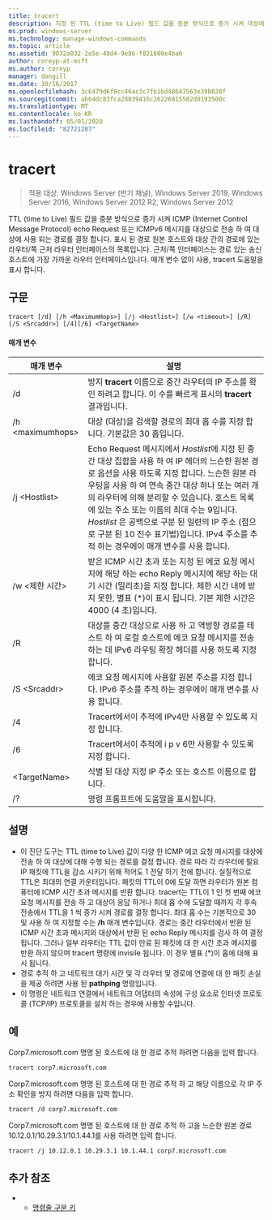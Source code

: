 ```yaml
---
title: tracert
description: 지정 된 TTL (time to Live) 필드 값을 증분 방식으로 증가 시켜 대상에 ICMP (Internet Control Message Protocol) 에코 요청 또는 ICMPv6 메시지를 전송 하 여 대상에 대해 수행 되는 경로를 결정 하는 tracert에 대 한 참조 항목입니다.
ms.prod: windows-server
ms.technology: manage-windows-commands
ms.topic: article
ms.assetid: 9032a032-2e5e-49d4-9e86-f821600e4ba6
author: coreyp-at-msft
ms.author: coreyp
manager: dongill
ms.date: 10/16/2017
ms.openlocfilehash: 3c6479d6f8cc46ac3c7fb1bd48647563e39b028f
ms.sourcegitcommit: ab64dc83fca28039416c26226815502d0193500c
ms.translationtype: MT
ms.contentlocale: ko-KR
ms.lasthandoff: 05/01/2020
ms.locfileid: "82721287"
---
```

# <a name="tracert"></a>tracert

> 적용 대상: Windows Server (반기 채널), Windows Server 2019, Windows Server 2016, Windows Server 2012 R2, Windows Server 2012

TTL (time to Live) 필드 값을 증분 방식으로 증가 시켜 ICMP (Internet Control Message Protocol) echo Request 또는 ICMPv6 메시지를 대상으로 전송 하 여 대상에 사용 되는 경로를 결정 합니다. 표시 된 경로 원본 호스트와 대상 간의 경로에 있는 라우터/쪽 근처 라우터 인터페이스의 목록입니다. 근처/쪽 인터페이스는 경로 있는 송신 호스트에 가장 가까운 라우터 인터페이스입니다. 매개 변수 없이 사용, tracert 도움말을 표시 합니다.   

## <a name="syntax"></a>구문  
```  
tracert [/d] [/h <MaximumHops>] [/j <Hostlist>] [/w <timeout>] [/R] [/S <Srcaddr>] [/4][/6] <TargetName>  
```  
#### <a name="parameters"></a>매개 변수  
|매개 변수|설명|  
|-------|--------|  
|/d|방지 **tracert** 이름으로 중간 라우터의 IP 주소를 확인 하려고 합니다. 이 수를 빠르게 표시의 **tracert** 결과입니다.|  
|/h \<maximumhops>|대상 (대상)을 검색할 경로의 최대 홉 수를 지정 합니다. 기본값은 30 홉입니다.|  
|/j \<Hostlist>|Echo Request 메시지에서 *Hostlist*에 지정 된 중간 대상 집합을 사용 하 여 IP 헤더의 느슨한 원본 경로 옵션을 사용 하도록 지정 합니다. 느슨한 원본 라우팅을 사용 하 여 연속 중간 대상 하나 또는 여러 개의 라우터에 의해 분리할 수 있습니다. 호스트 목록에 있는 주소 또는 이름의 최대 수는 9입니다. *Hostlist* 은 공백으로 구분 된 일련의 IP 주소 (점으로 구분 된 10 진수 표기법)입니다. IPv4 주소를 추적 하는 경우에이 매개 변수를 사용 합니다.|  
|/w \<제한 시간>|받은 ICMP 시간 초과 또는 지정 된 에코 요청 메시지에 해당 하는 echo Reply 메시지에 해당 하는 대기 시간 (밀리초)을 지정 합니다. 제한 시간 내에 받지 못한, 별표 (*)이 표시 됩니다. 기본 제한 시간은 4000 (4 초)입니다.|  
|/R|대상를 중간 대상으로 사용 하 고 역방향 경로를 테스트 하 여 로컬 호스트에 에코 요청 메시지를 전송 하는 데 IPv6 라우팅 확장 헤더를 사용 하도록 지정 합니다.|  
|/S \<Srcaddr>|에코 요청 메시지에 사용할 원본 주소를 지정 합니다. IPv6 주소를 추적 하는 경우에이 매개 변수를 사용 합니다.|  
|/4|Tracert에서이 추적에 IPv4만 사용할 수 있도록 지정 합니다.|  
|/6|Tracert에서이 추적에 i p v 6만 사용할 수 있도록 지정 합니다.|  
|\<TargetName>|식별 된 대상 지정 IP 주소 또는 호스트 이름으로 합니다.|  
|/?|명령 프롬프트에 도움말을 표시합니다.|  

## <a name="remarks"></a>설명  
-   이 진단 도구는 TTL (time to Live) 값이 다양 한 ICMP 에코 요청 메시지를 대상에 전송 하 여 대상에 대해 수행 되는 경로를 결정 합니다. 경로 따라 각 라우터에 필요 IP 패킷에 TTL을 감소 시키기 위해 적어도 1 전달 하기 전에 합니다. 실질적으로 TTL은 최대의 연결 카운터입니다. 패킷의 TTL이 0에 도달 하면 라우터가 원본 컴퓨터에 ICMP 시간 초과 메시지를 반환 합니다. tracert는 TTL이 1 인 첫 번째 에코 요청 메시지를 전송 하 고 대상이 응답 하거나 최대 홉 수에 도달할 때까지 각 후속 전송에서 TTL을 1 씩 증가 시켜 경로를 결정 합니다. 최대 홉 수는 기본적으로 30 및 사용 하 여 지정할 수는 **/h** 매개 변수입니다. 경로는 중간 라우터에서 반환 된 ICMP 시간 초과 메시지와 대상에서 반환 된 echo Reply 메시지를 검사 하 여 결정 됩니다. 그러나 일부 라우터는 TTL 값이 만료 된 패킷에 대 한 시간 초과 메시지를 반환 하지 않으며 tracert 명령에 invisile 됩니다. 이 경우 별표 (*)이 홉에 대해 표시 됩니다.  
-   경로 추적 하 고 네트워크 대기 시간 및 각 라우터 및 경로에 연결에 대 한 패킷 손실을 제공 하려면 사용 된 **pathping** 명령입니다.  
-   이 명령은 네트워크 연결에서 네트워크 어댑터의 속성에 구성 요소로 인터넷 프로토콜 (TCP/IP) 프로토콜을 설치 하는 경우에 사용할 수입니다.  

## <a name="examples"></a>예  
Corp7.microsoft.com 명명 된 호스트에 대 한 경로 추적 하려면 다음을 입력 합니다.  
```  
tracert corp7.microsoft.com  
```  
Corp7.microsoft.com 명명 된 호스트에 대 한 경로 추적 하 고 해당 이름으로 각 IP 주소 확인을 방지 하려면 다음을 입력 합니다.  
```  
tracert /d corp7.microsoft.com  
```  
Corp7.microsoft.com 명명 된 호스트에 대 한 경로 추적 하 고을 느슨한 원본 경로 10.12.0.1/10.29.3.1/10.1.44.1를 사용 하려면 입력 합니다.  
```  
tracert /j 10.12.0.1 10.29.3.1 10.1.44.1 corp7.microsoft.com  
```  
## <a name="additional-references"></a>추가 참조  
-   - [명령줄 구문 키](command-line-syntax-key.md)  
